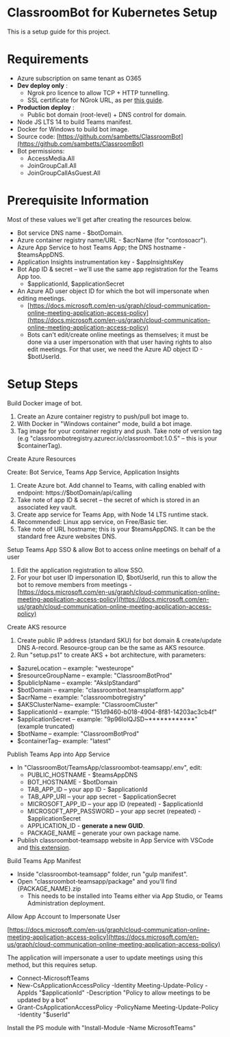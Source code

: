 # ClassroomBot for Kubernetes Setup
This is a setup guide for this project.

# Requirements

- Azure subscription on same tenant as O365
- **Dev deploy only** :
  - Ngrok pro licence to allow TCP + HTTP tunnelling.
  - SSL certificate for NGrok URL, as per [this guide](https://github.com/microsoftgraph/microsoft-graph-comms-samples/blob/master/Samples/V1.0Samples/AksSamples/teams-recording-bot/docs/setup/certificate.md#%23generate-ssl-certificate).
- **Production deploy** :
  - Public bot domain (root-level) + DNS control for domain.
- Node JS LTS 14 to build Teams manifest.
- Docker for Windows to build bot image.
- Source code: [https://github.com/sambetts/ClassroomBot](https://github.com/sambetts/ClassroomBot)
- Bot permissions:
  - AccessMedia.All
  - JoinGroupCall.All
  - JoinGroupCallAsGuest.All

# Prerequisite Information

Most of these values we&#39;ll get after creating the resources below.

- Bot service DNS name - $botDomain.
- Azure container registry name/URL - $acrName (for &quot;contosoacr&quot;).
- Azure App Service to host Teams App; the DNS hostname - $teamsAppDNS.
- Application Insights instrumentation key - $appInsightsKey
- Bot App ID &amp; secret – we&#39;ll use the same app registration for the Teams App too.
  - $applicationId, $applicationSecret
- An Azure AD user object ID for which the bot will impersonate when editing meetings.
  - [https://docs.microsoft.com/en-us/graph/cloud-communication-online-meeting-application-access-policy](https://docs.microsoft.com/en-us/graph/cloud-communication-online-meeting-application-access-policy)
  - Bots can&#39;t edit/create online meetings as themselves; it must be done via a user impersonation with that user having rights to also edit meetings. For that user, we need the Azure AD object ID - $botUserId.

# Setup Steps

Build Docker image of bot.

1. Create an Azure container registry to push/pull bot image to.
2. With Docker in &quot;Windows container&quot; mode, build a bot image.
3. Tag image for your container registry and push. Take note of version tag (e.g &quot;classroombotregistry.azurecr.io/classroombot:1.0.5&quot; – this is your $containerTag).

Create Azure Resources

Create: Bot Service, Teams App Service, Application Insights

1. Create Azure bot. Add channel to Teams, with calling enabled with endpoint: https://$botDomain/api/calling
2. Take note of app ID &amp; secret – the secret of which is stored in an associated key vault.
3. Create app service for Teams App, with Node 14 LTS runtime stack.
  1. Recommended: Linux app service, on Free/Basic tier.
  2. Take note of URL hostname; this is your $teamsAppDNS. It can be the standard free Azure websites DNS.

Setup Teams App SSO &amp; allow Bot to access online meetings on behalf of a user

1. Edit the application registration to allow SSO.
2. For your bot user ID impersonation ID, $botUserId, run this to allow the bot to remove members from meetings - [https://docs.microsoft.com/en-us/graph/cloud-communication-online-meeting-application-access-policy](https://docs.microsoft.com/en-us/graph/cloud-communication-online-meeting-application-access-policy)

Create AKS resource

1. Create public IP address (standard SKU) for bot domain &amp; create/update DNS A-record. Resource-group can be the same as AKS resource.
2. Run &quot;setup.ps1&quot; to create AKS + bot architecture, with parameters:

- $azureLocation – example: &quot;westeurope&quot;
- $resourceGroupName – example: &quot;ClassroomBotProd&quot;
- $publicIpName – example: &quot;AksIpStandard&quot;
- $botDomain – example: &quot;classroombot.teamsplatform.app&quot;
- $acrName – example: &quot;classroombotregistry&quot;
- $AKSClusterName– example: &quot;ClassroomCluster&quot;
- $applicationId – example: &quot;151d9460-b018-4904-8f81-14203ac3cb4f&quot;
- $applicationSecret – example: &quot;9p96lolQJSD~\*\*\*\*\*\*\*\*\*\*\*\*&quot; (example truncated)
- $botName – example: &quot;ClassroomBotProd&quot;
- $containerTag– example: &quot;latest&quot;

Publish Teams App into App Service

- In &quot;ClassroomBot/TeamsApp/classroombot-teamsapp/.env&quot;, edit:
  - PUBLIC\_HOSTNAME - $teamsAppDNS
  - BOT\_HOSTNAME - $botDomain
  - TAB\_APP\_ID – your app ID - $applicationId
  - TAB\_APP\_URI – your app secret - $applicationSecret
  - MICROSOFT\_APP\_ID – your app ID (repeated) - $applicationId
  - MICROSOFT\_APP\_PASSWORD – your app secret (repeated) - $applicationSecret
  - APPLICATION\_ID - **generate a new GUID**.
  - PACKAGE\_NAME – generate your own package name.
- Publish classroombot-teamsapp website in App Service with VSCode and [this extension](https://marketplace.visualstudio.com/items?itemName=ms-azuretools.vscode-azureappservice).

Build Teams App Manifest

- Inside &quot;classroombot-teamsapp&quot; folder, run &quot;gulp manifest&quot;.
- Open &quot;classroombot-teamsapp/package&quot; and you&#39;ll find {PACKAGE\_NAME}.zip
  - This needs to be installed into Teams either via App Studio, or Teams Administration deployment.

Allow App Account to Impersonate User

[https://docs.microsoft.com/en-us/graph/cloud-communication-online-meeting-application-access-policy](https://docs.microsoft.com/en-us/graph/cloud-communication-online-meeting-application-access-policy)

The application will impersonate a user to update meetings using this method, but this requires setup.

- Connect-MicrosoftTeams
- New-CsApplicationAccessPolicy -Identity Meeting-Update-Policy -AppIds &quot;$applicationId&quot; -Description &quot;Policy to allow meetings to be updated by a bot&quot;
- Grant-CsApplicationAccessPolicy -PolicyName Meeting-Update-Policy -Identity &quot;$userId&quot;

Install the PS module with &quot;Install-Module -Name MicrosoftTeams&quot;

